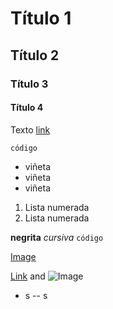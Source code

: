 # Título 1
## Título 2
### Título 3
#### Título 4
Texto
[link](http://www.geometriadinamica.cl)

``` 
código
```
- viñeta
- viñeta
- viñeta

1. Lista numerada
2. Lista numerada

**negrita**
_cursiva_
`código`

[Image](https://pbs.twimg.com/profile_images/1180793039700275203/dJEvAj5W_400x400.jpg)


[Link](url) and ![Image](https://cdn-images-1.listennotes.com/podcasts/coloquio/coloquio-de-la-comunidad-1FC9uelmqUc-kufD7JEOR5P.1400x1400.jpg)

- s
-- s
